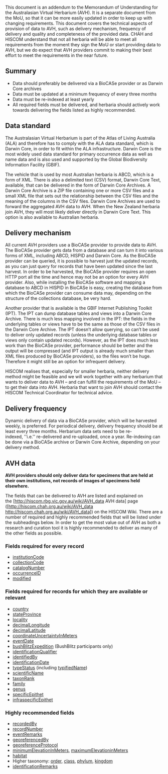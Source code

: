 This document is an addendum to the Memorandum of Understanding for the Australasian Virtual Herbarium (AVH). It is a separate document from the MoU, so that it can be more easily updated in order to keep up with changing requirements. This document covers the technical aspects of provision of data to AVH, such as delivery mechanism, frequency of delivery and quality and completeness of the provided data. CHAH and HISCOM understand that not all herbaria will be able to meet all requirements from the moment they sign the MoU or start providing data to AVH, but we do expect that AVH providers commit to making their best effort to meet the requirements in the near future.

## Summary

* Data should preferably be delivered via a BioCASe provider or as Darwin Core archives
* Data must be updated at a minimum frequency of every three months
* Data must be re-indexed at least yearly
* All required fields must be delivered, and herbaria should actively work towards delivering the fields listed as highly recommended.


## Data standard

The Australasian Virtual Herbarium is part of the Atlas of Living Australia (ALA) and therefore has to comply with the ALA data standard, which is Darwin Core, in order to fit within the ALA infrastructure. Darwin Core is the most widely used data standard for primary occurrence data as well as name data and is also used and supported by the Global Biodiversity Information Facility (GBIF).

The vehicle that is used by most Australian herbaria is ABCD, which is a form of XML. There is also a delimited text (CSV) format, Darwin Core Text, available, that can be delivered in the form of Darwin Core Archives. A Darwin Core Archive is a ZIP file containing one or more CSV files and a small XML file that sets out the relationship between the CSV files and the meaning of the columns in the CSV files. Darwin Core Archives are used to forward the aggregated AVH data to AVH. When the New Zealand herbaria join AVH, they will most likely deliver directly in Darwin Core Text. This option is also available to Australian herbaria.

## Delivery mechanism

All current AVH providers use a BioCASe provider to provide data to AVH. The BioCASe provider gets data from a database and can turn it into various forms of XML, including ABCD, HISPID and Darwin Core. As the BioCASe provider can be queried, it is possible to harvest just the updated records, as you can just query for records that have been updated since the last harvest. In order to be harvested, the BioCASe provider requires an open HTTP port all the time and hence may not be an option for every AVH provider. Also, while installing the BioCASe software and mapping a database to ABCD in HISPID in BioCASe is easy, creating the database from which the BioCASe provider can consume data may, depending on the structure of the collections database, be very hard.

Another provider that is available is the GBIF Internet Publishing Toolkit (IPT). The IPT can dump database tables and views into a Darwin Core Archive. There is much less mapping involved in the IPT: the fields in the underlying tables or views have to be the same as those of the CSV files in the Darwin Core Archive. The IPT doesn’t allow querying, so can’t be used to deliver only updated records (unless the underlying database tables or views only contain updated records). However, as the IPT does much less work than the BioCASe provider, performance should be better and the output will be compressed (and IPT output is already much smaller than XML files produced by BioCASe providers), so the files won’t be huge. Therefore it might still be an option for infrequent delivery.

HISCOM realises that, especially for smaller herbaria, neither delivery method might be feasible and we will work together with any herbarium that wants to deliver data to AVH – and can fulfill the requirements of the MoU – to get their data into AVH. Herbaria that want to join AVH should contact the HISCOM Technical Coordinator for technical advice.

## Delivery frequency

Dynamic delivery of data via a BioCASe provider, which will be harvested weekly, is preferred. For periodical delivery, delivery frequency should be at least every three months. Herbarium data sets need to be re-indexed,&nbsp;''i.e.''&nbsp;re-delivered and re-uploaded, once a year. Re-indexing can be done via a BioCASe archive or Darwin Core Archive, depending on your delivery method.

## AVH data

**AVH providers should only deliver data for specimens that are held at their own institutions, not records of images of specimens held elsewhere.**

The fields that can be delivered to AVH are listed and explained on the&nbsp;[http://hiscom.rbg.vic.gov.au/wiki/AVH_data AVH data]&nbsp;page ([http://hiscom.chah.org.au/wiki/AVH_data http://hiscom.chah.org.au/wiki/AVH_data]) on the HISCOM Wiki. There are a number of required and highly recommended fields that will be listed under the subheadings below. In order to get the most value out of AVH as both a research and curation tool it is highly recommended to deliver as many of the other fields as possible.

### Fields required for every record

* [institutionCode](http://hiscom.rbg.vic.gov.au/avhfields/institutionCode)
* [collectionCode](http://hiscom.rbg.vic.gov.au/avhfields/institutionCode)
* [catalogNumber](http://hiscom.rbg.vic.gov.au/avhfields/catalogNumber)
* [occurrenceID](http://hiscom.rbg.vic.gov.au/avhfields/occurrenceID)
* [modified](http://hiscom.rbg.vic.gov.au/avhfields/modified)

### Fields required for records for which they are available or relevant

* [country](http://hiscom.rbg.vic.gov.au/avhfields/country)
* [stateProvince](http://hiscom.rbg.vic.gov.au/avhfields/stateProvince)
* [locality](http://hiscom.rbg.vic.gov.au/avhfields/locality)
* [decimalLongitude](http://hiscom.rbg.vic.gov.au/avhfields/decimalLongitude)
* [decimalLatitude](http://hiscom.rbg.vic.gov.au/avhfields/decimalLatitude)
* [coordinateUncertaintyInMeters](http://hiscom.rbg.vic.gov.au/avhfields/coordinateUncertaintyInMeters)
* [eventDate](http://hiscom.rbg.vic.gov.au/avhfields/eventDate)
* [bushBlitzExpedition](http://hiscom.rbg.vic.gov.au/hispid/terms/bushBlitzExpedition) (BushBlitz participants only)
* [identificationQualifier](http://hiscom.rbg.vic.gov.au/avhfields/identificationQualifier)
* [identifiedBy](http://hiscom.rbg.vic.gov.au/avhfields/identifiedBy)
* [identificationDate](http://hiscom.rbg.vic.gov.au/avhfields/identificationDate)
* [typeStatus](http://hiscom.rbg.vic.gov.au/avhfields/typeStatus) (including [typifiedName](http://rs.tdwg.org/ontology/voc/Specimen#typeForName))
* [scientificName](http://hiscom.rbg.vic.gov.au/avhfields/scientificName)
* [taxonRank](http://hiscom.rbg.vic.gov.au/avhfields/taxonRank)
* [family](http://hiscom.rbg.vic.gov.au/avhfields/family)
* [genus](http://hiscom.rbg.vic.gov.au/avhfields/genus)
* [specificEpithet](http://hiscom.rbg.vic.gov.au/avhfields/specificEpithet)
* [infraspecificEpithet](http://hiscom.rbg.vic.gov.au/avhfields/infraspecificEpithet)



### Highly recommended fields

* [recordedBy](http://hiscom.rbg.vic.gov.au/avhfields/recordedBy)
* [recordNumber](http://hiscom.rbg.vic.gov.au/avhfields/recordNumber)
* [eventRemarks](http://hiscom.rbg.vic.gov.au/avhfields/eventRemarks)
* [georeferencedBy](http://hiscom.rbg.vic.gov.au/avhfields/georeferencedBy)
* [georeferenceProtocol](http://hiscom.rbg.vic.gov.au/avhfields/georeferenceProtocol)
* [minimumElevationInMeters](http://hiscom.rbg.vic.gov.au/avhfields/minimumElevationInMeters),&nbsp;[maximumElevationinMeters](http://hiscom.rbg.vic.gov.au/avhfields/maximumElevationInMeters)
* [habitat](http://hiscom.rbg.vic.gov.au/avhfields/habitat)
* Higher taxonomy:&nbsp;[order](http://hiscom.rbg.vic.gov.au/wiki/AVH_data#order),&nbsp;[class](http://hiscom.rbg.vic.gov.au/wiki/AVH_data#class),&nbsp;[phylum](http://hiscom.rbg.vic.gov.au/wiki/AVH_data#phylum),&nbsp;[kingdom](http://hiscom.rbg.vic.gov.au/wiki/AVH_data#kingdom)
* [identificationRemarks](http://hiscom.rbg.vic.gov.au/avhfields/identificationRemarks)
